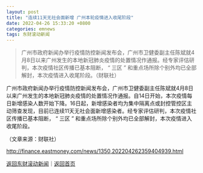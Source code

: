```yaml
---
layout: post
title: "连续11天无社会面新增 广州本轮疫情进入收尾阶段"
date: 2022-04-26 15:33:20 +0800
categories: emnews
tags: 东财滚动新闻
---
```

> 广州市政府新闻办举行疫情防控新闻发布会，广州市卫健委副主任陈斌就4月8日以来广州发生的本地新冠肺炎疫情的处置情况作通报。经专家评估研判，本次疫情社区传播已基本阻断， “ 三区 ” 和重点场所除个别外均已全部解封，本次疫情进入收尾阶段。（财联社）

<p>广州市政府新闻办举行疫情防控新闻发布会，广州市卫健委副主任陈斌就4月8日以来广州发生的本地新冠肺炎疫情的处置情况作通报。自14日开始，本次疫情每日新增感染人数开始下降。16日起，新增感染者均为集中隔离点或封控管控区主动筛查发现，目前已连续11天无社会面新增感染者。经专家评估研判，本次疫情社区传播已基本阻断， “ 三区 ” 和重点场所除个别外均已全部解封，本次疫情进入收尾阶段。</p><p class="em_media">（文章来源：财联社）</p>

<http://finance.eastmoney.com/news/1350,202204262359404939.html>

[返回东财滚动新闻](//finews.withounder.com/emnews/)｜[返回首页](//finews.withounder.com/)
